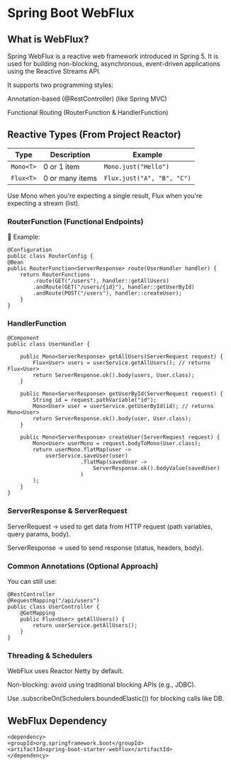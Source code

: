 # Spring Boot WebFlux
## What is WebFlux?
Spring WebFlux is a reactive web framework introduced in Spring 5. It is used for building non-blocking, asynchronous, event-driven applications using the Reactive Streams API.

It supports two programming styles:

Annotation-based (@RestController) (like Spring MVC)

Functional Routing (RouterFunction & HandlerFunction)

## Reactive Types (From Project Reactor)
| Type      | Description     | Example                    |
| --------- | --------------- | -------------------------- |
| `Mono<T>` | 0 or 1 item     | `Mono.just("Hello")`       |
| `Flux<T>` | 0 or many items | `Flux.just("A", "B", "C")` |


Use Mono when you're expecting a single result, Flux when you're expecting a stream (list).

### RouterFunction (Functional Endpoints)
📍 Example:

```
@Configuration
public class RouterConfig {
@Bean
public RouterFunction<ServerResponse> route(UserHandler handler) {
    return RouterFunctions
        .route(GET("/users"), handler::getAllUsers)
        .andRoute(GET("/users/{id}"), handler::getUserById)
        .andRoute(POST("/users"), handler::createUser);
    }
}
```
### HandlerFunction

```
@Component
public class UserHandler {

    public Mono<ServerResponse> getAllUsers(ServerRequest request) {
        Flux<User> users = userService.getAllUsers(); // returns Flux<User>
        return ServerResponse.ok().body(users, User.class);
    }

    public Mono<ServerResponse> getUserById(ServerRequest request) {
        String id = request.pathVariable("id");
        Mono<User> user = userService.getUserById(id); // returns Mono<User>
        return ServerResponse.ok().body(user, User.class);
    }

    public Mono<ServerResponse> createUser(ServerRequest request) {
        Mono<User> userMono = request.bodyToMono(User.class);
        return userMono.flatMap(user ->
            userService.saveUser(user)
                       .flatMap(savedUser ->
                           ServerResponse.ok().bodyValue(savedUser)
                       )
        );
    }
}
```


### ServerResponse & ServerRequest
ServerRequest → used to get data from HTTP request (path variables, query params, body).

ServerResponse → used to send response (status, headers, body).

### Common Annotations (Optional Approach)
You can still use:
```
@RestController
@RequestMapping("/api/users")
public class UserController {
    @GetMapping
    public Flux<User> getAllUsers() {
        return userService.getAllUsers();
    }
}

```
### Threading & Schedulers
WebFlux uses Reactor Netty by default.

Non-blocking: avoid using traditional blocking APIs (e.g., JDBC).

Use .subscribeOn(Schedulers.boundedElastic()) for blocking calls like DB.


 ## WebFlux Dependency
```
<dependency>
<groupId>org.springframework.boot</groupId>
<artifactId>spring-boot-starter-webflux</artifactId>
</dependency>

```
